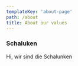 ```yaml
---
templateKey: 'about-page'
path: /about
title: About our values
---
```

### Schaluken

Hi, wir sind die Schalunken
